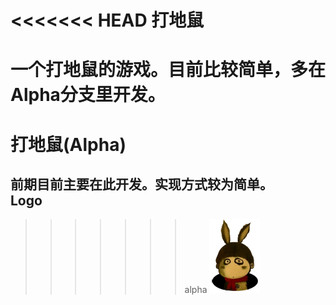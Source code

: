 <<<<<<< HEAD
打地鼠
=====

一个打地鼠的游戏。目前比较简单，多在Alpha分支里开发。<br>
=======
打地鼠(Alpha)
=====

前期目前主要在此开发。实现方式较为简单。<br>
Logo
-----
>>>>>>> alpha
![logo](https://github.com/guodongxiaren/DiShu/raw/alpha/res/drawable-mdpi/dishu.png)
